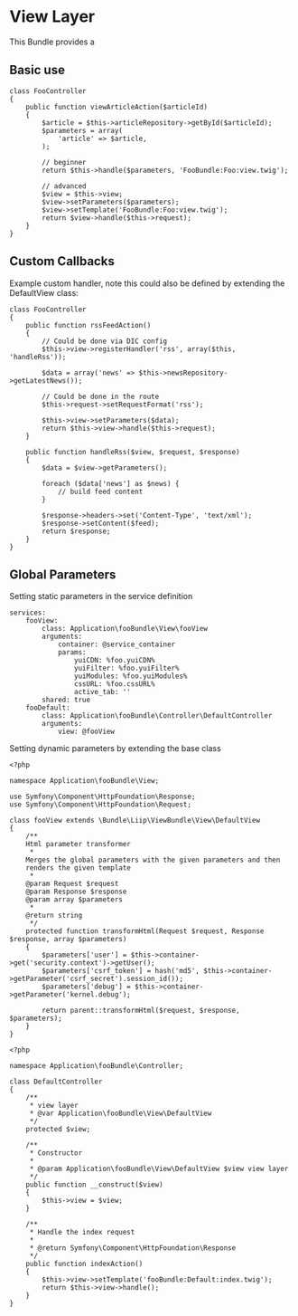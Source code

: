 View Layer
==========

This Bundle provides a

Basic use
---------

    class FooController
    {
        public function viewArticleAction($articleId)
        {
            $article = $this->articleRepository->getById($articleId);
            $parameters = array(
                'article' => $article,
            );

            // beginner
            return $this->handle($parameters, 'FooBundle:Foo:view.twig');

            // advanced
            $view = $this->view;
            $view->setParameters($parameters);
            $view->setTemplate('FooBundle:Foo:view.twig');
            return $view->handle($this->request);
        }
    }

Custom Callbacks
----------------


Example custom handler, note this could also be defined by extending the DefaultView class:

    class FooController
    {
        public function rssFeedAction()
        {
            // Could be done via DIC config
            $this->view->registerHandler('rss', array($this, 'handleRss'));

            $data = array('news' => $this->newsRepository->getLatestNews());

            // Could be done in the route
            $this->request->setRequestFormat('rss');

            $this->view->setParameters($data);
            return $this->view->handle($this->request);
        }

        public function handleRss($view, $request, $response)
        {
            $data = $view->getParameters();

            foreach ($data['news'] as $news) {
                // build feed content
            }

            $response->headers->set('Content-Type', 'text/xml');
            $response->setContent($feed);
            return $response;
        }
    }


Global Parameters
-----------------

Setting static parameters in the service definition

    services:
        fooView:
            class: Application\fooBundle\View\fooView
            arguments:
                container: @service_container
                params:
                    yuiCDN: %foo.yuiCDN%
                    yuiFilter: %foo.yuiFilter%
                    yuiModules: %foo.yuiModules%
                    cssURL: %foo.cssURL%
                    active_tab: ''
            shared: true
        fooDefault:
            class: Application\fooBundle\Controller\DefaultController
            arguments:
                view: @fooView

Setting dynamic parameters by extending the base class

    <?php

    namespace Application\fooBundle\View;

    use Symfony\Component\HttpFoundation\Response;
    use Symfony\Component\HttpFoundation\Request;

    class fooView extends \Bundle\Liip\ViewBundle\View\DefaultView
    {
        /**
        Html parameter transformer
         *
        Merges the global parameters with the given parameters and then
        renders the given template
         *
        @param Request $request
        @param Response $response
        @param array $parameters
         *
        @return string
         */
        protected function transformHtml(Request $request, Response $response, array $parameters)
        {
            $parameters['user'] = $this->container->get('security.context')->getUser();
            $parameters['csrf_token'] = hash('md5', $this->container->getParameter('csrf_secret').session_id());
            $parameters['debug'] = $this->container->getParameter('kernel.debug');

            return parent::transformHtml($request, $response, $parameters);
        }
    }

    <?php

    namespace Application\fooBundle\Controller;

    class DefaultController
    {
        /**
         * view layer
         * @var Application\fooBundle\View\DefaultView
         */
        protected $view;

        /**
         * Constructor
         *
         * @param Application\fooBundle\View\DefaultView $view view layer
         */
        public function __construct($view)
        {
            $this->view = $view;
        }

        /**
         * Handle the index request
         *
         * @return Symfony\Component\HttpFoundation\Response
         */
        public function indexAction()
        {
            $this->view->setTemplate('fooBundle:Default:index.twig');
            return $this->view->handle();
        }
    }
